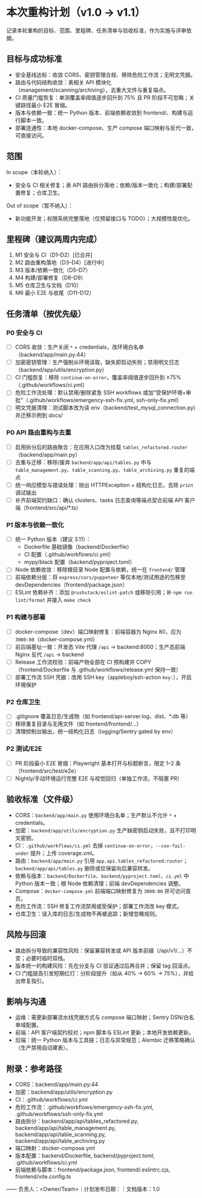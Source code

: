 # 本次重构计划（v1.0 → v1.1）

记录本轮重构的目标、范围、里程碑、任务清单与验收标准，作为实施与评审依据。

## 目标与成功标准
- 安全基线达标：收敛 CORS、密钥管理合规、移除危险工作流；无明文凭据。
- 路由与代码结构收敛：表相关 API 模块化（management/scanning/archiving），去重大文件与重复端点。
- CI 质量门槛恢复：单测覆盖率阈值逐步回升到 75% 且 PR 阶段不可忽略；关键路径最小 E2E 冒烟。
- 版本与依赖一致：统一 Python 版本、前端依赖收敛到 frontend/、构建与运行脚本一致。
- 部署连通性：本地 docker-compose、生产 compose 端口映射与反代一致，可直接访问。

## 范围
In scope（本轮纳入）：
- 安全与 CI 相关修复；表 API 路由拆分落地；依赖/版本一致化；构建/部署配置修复；仓库卫生。

Out of scope（暂不纳入）：
- 新功能开发；权限系统完整落地（仅预留接口与 TODO）；大规模性能优化。

## 里程碑（建议两周内完成）
1) M1 安全与 CI（D1–D2）[已合并]
2) M2 路由重构落地（D3–D4）[进行中]
3) M3 版本/依赖一致化（D5–D7）
4) M4 构建/部署修复（D8–D9）
5) M5 仓库卫生与文档（D10）
6) M6 最小 E2E 与收尾（D11–D12）

## 任务清单（按优先级）

### P0 安全与 CI
- [ ] CORS 收敛：生产关闭 `*` + credentials，改环境白名单（backend/app/main.py:44）
- [ ] 加密密钥管理：生产强制从环境读取，缺失即启动失败；禁用明文日志（backend/app/utils/encryption.py）
- [ ] CI 门槛恢复：移除 `continue-on-error`，覆盖率阈值逐步回升到 ≥75%（.github/workflows/ci.yml）
- [ ] 危险工作流处理：默认禁用/删除紧急 SSH workflows 或加“受保护环境+审批”（.github/workflows/emergency-ssh-fix.yml, ssh-only-fix.yml）
- [ ] 明文凭据清理：测试脚本改为读 env（backend/test_mysql_connection.py）并迁移示例到 docs/

### P0 API 路由重构与去重
- [ ] 启用拆分后的路由聚合：在应用入口改为挂载 `tables_refactored.router`（backend/app/main.py）
- [ ] 去重与迁移：移除/废弃 `backend/app/api/tables.py` 中与 `table_management.py`、`table_scanning.py`、`table_archiving.py` 重复的端点
- [ ] 统一响应模型与错误处理：抛出 HTTPException + 结构化日志，去除 `print` 调试输出
- [ ] 补齐前端契约缺口：确认 clusters、tasks 日志查询等端点契合前端 API 客户端（frontend/src/api/*.ts）

### P1 版本与依赖一致化
- [ ] 统一 Python 版本（建议 3.11）：
  - Dockerfile 基础镜像（backend/Dockerfile）
  - CI 配置（.github/workflows/ci.yml）
  - mypy/black 配置（backend/pyproject.toml）
- [ ] Node 依赖收敛：移除根目录 Node 配置与依赖，统一在 `frontend/` 管理
- [ ] 前端依赖分层：将 `express/cors/puppeteer` 等仅本地/测试用途的包移至 devDependencies（frontend/package.json）
- [ ] ESLint 依赖补齐：添加 `@rushstack/eslint-patch` 或移除引用；补 `npm run lint/format` 并接入 `make check`

### P1 构建与部署
- [ ] docker-compose（dev）端口映射修复：前端容器为 Nginx 80，应为 `3000:80`（docker-compose.yml）
- [ ] 前后端基址一致：开发态 Vite 代理 `/api` → backend:8000；生产态前端 Nginx 反代 `/api` → backend
- [ ] Release 工作流校验：前端产物全部在 CI 预构建并 COPY（frontend/Dockerfile 与 .github/workflows/release.yml 保持一致）
- [ ] 部署工作流 SSH 凭据：改用 SSH key（appleboy/ssh-action `key:`），开启环境保护

### P2 仓库卫生
- [ ] .gitignore 覆盖日志/生成物（如 frontend/api-server.log、dist、*.db 等）
- [ ] 移除重复目录与无用文件（如 frontend/frontend/…）
- [ ] 清理控制台输出，统一结构化日志（logging/Sentry gated by env）

### P2 测试/E2E
- [ ] PR 阶段最小 E2E 冒烟：Playwright 基本打开与标题断言，限定 1–2 条（frontend/src/test/e2e）
- [ ] Nightly/手动环境运行完整 E2E 与视觉回归（单独工作流，不阻塞 PR）

## 验收标准（文件级）
- CORS：`backend/app/main.py` 使用环境白名单；生产默认不允许 `*` + credentials。
- 加密：`backend/app/utils/encryption.py` 生产缺密钥启动失败，且不打印明文密钥。
- CI：`.github/workflows/ci.yml` 去掉 `continue-on-error`，`--cov-fail-under` 提升；上传 coverage.xml。
- 路由：`backend/app/main.py` 引用 `app.api.tables_refactored:router`；`backend/app/api/tables.py` 删除或仅保留向后兼容转发。
- 依赖与版本：`backend/Dockerfile`、`backend/pyproject.toml`、`ci.yml` 中 Python 版本一致；根 Node 依赖清理；前端 devDependencies 调整。
- Compose：`docker-compose.yml` 前端端口映射修复为 `3000:80` 并可访问首页。
- 危险工作流：SSH 修复工作流禁用或受保护；部署工作流改 key 模式。
- 仓库卫生：误入库的日志/生成物不再被追踪；新增忽略规则。

## 风险与回滚
- 路由拆分导致的兼容性风险：保留兼容转发或 API 版本前缀（/api/v1/…）不变；必要时临时双栈。
- 版本统一的构建风险：先在分支与 CI 验证通过后再合并；保留 tag 回滚点。
- CI 门槛提高引发短期红灯：分阶段提升（如从 40% → 60% → 75%），并给出修复指引。

## 影响与沟通
- 运维：需更新部署流水线凭据方式与 compose 端口映射；Sentry DSN/白名单域配置。
- 前端：API 客户端契约校对；npm 脚本与 ESLint 更新；本地开发依赖更新。
- 后端：统一 Python 版本与工具链；日志与异常规范；Alembic 迁移策略确认（生产禁用自动建表）。

## 附录：参考路径
- CORS：backend/app/main.py:44
- 加密：backend/app/utils/encryption.py
- CI：.github/workflows/ci.yml
- 危险工作流：.github/workflows/emergency-ssh-fix.yml, .github/workflows/ssh-only-fix.yml
- 路由拆分：backend/app/api/tables_refactored.py, backend/app/api/table_management.py, backend/app/api/table_scanning.py, backend/app/api/table_archiving.py
- 端口映射：docker-compose.yml
- 版本配置：backend/Dockerfile, backend/pyproject.toml, .github/workflows/ci.yml
- 前端依赖与脚本：frontend/package.json, frontend/.eslintrc.cjs, frontend/vite.config.ts

—— 负责人：<Owner/Team>｜计划发布日期：<YYYY-MM-DD>｜文档版本：1.0
